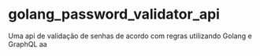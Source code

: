 # golang_password_validator_api
Uma api de validação de senhas de acordo com regras utilizando Golang e GraphQL
aa